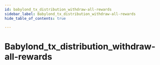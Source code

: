 ```yaml
---
id: babylond_tx_distribution_withdraw-all-rewards
sidebar_label: Babylond_tx_distribution_withdraw-all-rewards
hide_table_of_contents: true

---
```


# Babylond_tx_distribution_withdraw-all-rewards